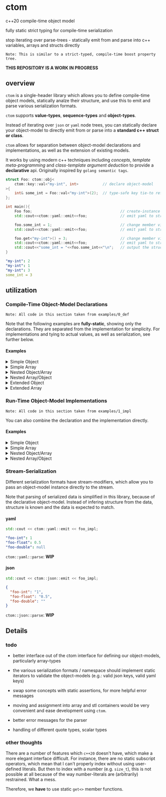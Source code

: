 # ctom

c++20 compile-time object model

fully static strict typing for compile-time serialization

stop iterating over parse-trees - statically emit from and parse into c++ variables, arrays and structs directly

`Note: This is similar to a strict-typed, compile-time boost property tree.`

**THIS REPOSITORY IS A WORK IN PROGRESS**

## overview

`ctom` is a single-header library which allows you to define compile-time object models, statically analze their structure, and use this to emit and parse various serialization formats.

`ctom` supports **value-types**, **sequence-types** and **object-types**.

Instead of iterating over `json` or `yaml` node trees, you can statically declare your object-model to directly emit from or parse into a **standard c++ struct or class**.

`ctom` allows for separation between object-model declarations and implementations, as well as the extension of existing models.

It works by using modern c++ techniques including *concepts*, *template meta-programming* and *class-template argument deduction* to provide a **declarative** api. Originally inspired by `golang semantic tags`.

```c++
struct Foo: ctom::obj<
    ctom::key::val<"my-int", int>           // declare object-model
>{
    int& some_int = Foo::val<"my-int">(2);  // type-safe key tie-to ref member (moved)
};

int main(){
    Foo foo;                                        // create-instance 
    std::cout<<ctom::yaml::emit<<foo;               // emit yaml to stream

    foo.some_int = 1;                               // change member via struct ref
    std::cout<<ctom::yaml::emit<<foo;               // emit yaml to stream

    foo.get<"my-int">() = 3;                        // change member via ctom::key
    std::cout<<ctom::yaml::emit<<foo;               // emit yaml to stream
    std::cout<<"some_int = "<<foo.some_int<<"\n";   // output the struct member 
}
```

```yaml
"my-int": 2
"my-int": 1
"my-int": 3
some_int = 3
```

## utilization

### Compile-Time Object-Model Declarations

`Note: All code in this section taken from examples/0_def`

Note that the following examples are **fully-static**, showing only the declarations. They are separated from the implementation for simplicity. For implementations and tying to actual values, as well as serialization, see further below.

#### Examples

<details>
  <summary>Simple Object</summary>

```c++
struct Foo: ctom::obj<
    ctom::key::val<"foo-int", int>,
    ctom::key::val<"foo-float", float>,
    ctom::key::val<"foo-double", double>
>{};

ctom::print<Foo>(); // NOTE: FULLY STATIC! NO INSTANCE!
```
```bash
val: [foo-int]
val: [foo-float]
val: [foo-double]
```
</details>

<details>
  <summary>Simple Array</summary>

```c++
struct Barr: ctom::arr<
    ctom::ind::val<0, int>,
    ctom::ind::val<1, int>,
    ctom::ind::val<2, int>,
    ctom::ind::val<3, int>
>{};

ctom::print<Barr>();
```
```bash
val: [0]
val: [1]
val: [2]
val: [3]
```
</details>


<details>
  <summary>Nested Object/Array</summary>

```c++
struct Bar: ctom::obj<
    ctom::key::obj<"bar-foo", Foo>,
    ctom::key::val<"bar-char", char>,
    ctom::key::arr<"bar-barr", Barr>
>{};

struct Baz: ctom::obj<
    ctom::key::obj<"baz-bar", Bar>,
    ctom::key::val<"baz-bool", bool>
>{};

ctom::print<Baz>();
```
```bash
obj: [baz-bar]
  obj: [bar-foo]
    val: [foo-int]
    val: [foo-float]
    val: [foo-double]
  val: [bar-char]
  arr: [bar-barr]
    val: [0]
    val: [1]
    val: [2]
    val: [3]
val: [baz-bool]
```
</details>

<details>
  <summary>Nested Array/Object</summary>

```c++
struct Maz: ctom::obj<
    ctom::key::val<"maz-char", char>
>{};

struct Marr: ctom::arr<
    ctom::ind::obj<0, Maz>,
    ctom::ind::obj<1, Maz>,
    ctom::ind::obj<2, Maz>
>{};

struct MarrArr: ctom::arr<
    ctom::ind::arr<0, Marr>,
    ctom::ind::arr<1, Marr>
>{};

ctom::print<MarrArr>();
```
```bash
arr: [0]
  obj: [0]
    val: [maz-char]
  obj: [1]
    val: [maz-char]
  obj: [2]
    val: [maz-char]
arr: [1]
  obj: [0]
    val: [maz-char]
  obj: [1]
    val: [maz-char]
  obj: [2]
    val: [maz-char]
```
</details>

<details>
  <summary>Extended Object</summary>

```c++
struct FooExt: Foo::ext<
    ctom::key::val<"foo-ext-int", int>,
    ctom::key::obj<"foo-ext-foo", Foo>
>{};

ctom::print<FooExt>();
```
```bash
val: [foo-int]
val: [foo-float]
val: [foo-double]
val: [foo-ext-int]
obj: [foo-ext-foo]
  val: [foo-int]
  val: [foo-float]
  val: [foo-double]
```
</details>

<details>
  <summary>Extended Array</summary>

```c++
struct MarrExt: Marr::ext<
    ctom::ind::obj<3, Maz>,
    ctom::ind::obj<4, Maz>,
    ctom::ind::obj<5, Maz>
>{};

ctom::print<MarrExt>();
```
```bash
obj: [0]
  val: [maz-char]
obj: [1]
  val: [maz-char]
obj: [2]
  val: [maz-char]
obj: [3]
  val: [maz-char]
obj: [4]
  val: [maz-char]
obj: [5]
  val: [maz-char]
```
</details>

### Run-Time Object-Model Implementations

`Note: All code in this section taken from examples/1_impl`

You can also combine the declaration and the implementation directly.

#### Examples

<details>
  <summary>Simple Object</summary>

```c++
struct Foo_Impl: Foo {
  int& x    = Foo::val<"foo-int">(1);
  float& y  = Foo::val<"foo-float">(0.5f);
//  double& z   = Foo::val<"foo-double">(0.25);
} foo_impl;

ctom::print(foo_impl);

foo_impl.get<"foo-int">() = 2;        // get-based assignment
foo_impl.get<"foo-float">() = 0.25f;

ctom::print(foo_impl);
```
```bash
val: "foo-int" = 1
val: "foo-float" = 0.5
val: "foo-double" = 
val: "foo-int" = 2
val: "foo-float" = 0.25
val: "foo-double" = 
```
</details>

<details>
  <summary>Simple Array</summary>

```c++
struct Barr_Impl: Barr {
  int& a = Barr::val<0>(0);
  int& b = Barr::val<1>(1);
  int& c = Barr::val<2>(2);
  int& d = Barr::val<3>(3);
} barr_impl;

ctom::print(barr_impl);

barr_impl.a = 3;  // direct assignment
barr_impl.b = 2;
barr_impl.c = 1;
barr_impl.d = 0;

Barr_Impl new_barr_impl;    // instances are properly separated!

ctom::print(barr_impl);
ctom::print(new_barr_impl);
```
```bash
val: [0] = 0
val: [1] = 1
val: [2] = 2
val: [3] = 3
val: [0] = 3
val: [1] = 2
val: [2] = 1
val: [3] = 0
val: [0] = 0
val: [1] = 1
val: [2] = 2
val: [3] = 3
```
</details>

<details>
  <summary>Nested Object/Array</summary>

```c++
struct Bar_Impl: Bar {
  Foo_Impl& foo     = Bar::obj<"bar-foo", Foo_Impl>();
  char& c           = Bar::val<"bar-char">('x');
  Barr_Impl& barr   = Bar::arr<"bar-barr", Barr_Impl>();
};

struct Baz_Impl: Baz {
  Bar_Impl& bar_impl  = Baz::obj<"baz-bar", Bar_Impl>();
  bool& b             = Baz::val<"baz-bool">(true);
} baz_impl;

ctom::print(baz_impl);
```
```c++
obj: "baz-bar" = 
  obj: "bar-foo" = 
    val: "foo-int" = 1
    val: "foo-float" = 0.5
    val: "foo-double" = 
  val: "bar-char" = x
  arr: "bar-barr" = [
    val: [0] = 0
    val: [1] = 1
    val: [2] = 2
    val: [3] = 3
  ]
val: "baz-bool" = 1
```
</details>

<details>
  <summary>Nested Array/Object</summary>

```c++
struct Maz_Impl: Maz {
  char& c   = Maz::val<"maz-char">(' ');
};

struct Marr_Impl: Marr {
  Maz_Impl& maz0  = Marr::obj<0, Maz_Impl>();
  Maz_Impl& maz1  = Marr::obj<1, Maz_Impl>();
  Maz_Impl& maz2  = Marr::obj<2, Maz_Impl>();
};

struct MarrArr_Impl: MarrArr {
  Marr_Impl& marr0  = MarrArr::arr<0, Marr_Impl>();
  Marr_Impl& marr1  = MarrArr::arr<1, Marr_Impl>(); 
} marrarr_impl;

marrarr_impl.marr0.maz0.c = 'a';
marrarr_impl.marr0.maz1.c = 'b';
marrarr_impl.marr0.maz2.c = 'c';
marrarr_impl.marr1.maz0.c = 'd';
marrarr_impl.marr1.maz1.c = 'e';
marrarr_impl.marr1.maz2.c = 'f';

ctom::print(marrarr_impl);

marrarr_impl.get<0>().get<0>().get<"maz-char">() = 'g';
marrarr_impl.get<0>().get<1>().get<"maz-char">() = 'h';
marrarr_impl.get<0>().get<2>().get<"maz-char">() = 'i';
marrarr_impl.get<1>().get<0>().get<"maz-char">() = 'j';
marrarr_impl.get<1>().get<1>().get<"maz-char">() = 'k';
marrarr_impl.get<1>().get<2>().get<"maz-char">() = 'l';

ctom::print(marrarr_impl);
```
```bash
arr: [0] = [
  obj: [0] = 
    val: "maz-char" = a
  obj: [1] = 
    val: "maz-char" = b
  obj: [2] = 
    val: "maz-char" = c
]
arr: [1] = [
  obj: [0] = 
    val: "maz-char" = d
  obj: [1] = 
    val: "maz-char" = e
  obj: [2] = 
    val: "maz-char" = f
]
arr: [0] = [
  obj: [0] = 
    val: "maz-char" = g
  obj: [1] = 
    val: "maz-char" = h
  obj: [2] = 
    val: "maz-char" = i
]
arr: [1] = [
  obj: [0] = 
    val: "maz-char" = j
  obj: [1] = 
    val: "maz-char" = k
  obj: [2] = 
    val: "maz-char" = l
]
```
</details>

### Stream-Serialization

Different serialization formats have stream-modifiers, which allow you to pass an object-model instance directly to the stream.

Note that parsing of serialized data is simplified in this library, because of the declarative object-model. Instead of infering structure from the data, structure is known and the data is expected to match.

#### yaml

```c++
std::cout << ctom::yaml::emit << foo_impl;
```

```yaml
"foo-int": 1
"foo-float": 0.5
"foo-double": null
```

`ctom::yaml::parse`: **WIP**

#### json

```c++
std::cout << ctom::json::emit << foo_impl;
```

```json
{
  "foo-int": "1",
  "foo-float": "0.5",
  "foo-double": ""
}
```

`ctom::json::parse`: **WIP**

## Details

### todo

- better interface out of the ctom interface for defining our object-models, particularly array-types
- the various serialization formats / namespace should implement static iterators to validate the object-models (e.g.: valid json keys, valid yaml keys)
- swap some concepts with static assertions, for more helpful error messages
- moving and assignment into array and stl containers would be very convenient and ease development using `ctom`.

- better error messages for the parser
- handling of different quote types, scalar types

### other thoughts

There are a number of features which `c++20` doesn't have, which make a more elegant interface difficult. For instance, there are no static subscript operators, which mean that I can't properly index without using user-defined literals. But then to index with a number (e.g. `size_t`), this is not possible at all because of the way number-literals are (arbitrarily) restrained. What a mess.

Therefore, we **have** to use static `get<>` member functions.
